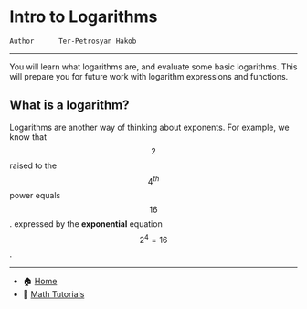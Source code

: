 # Intro to Logarithms

```info
Author      Ter-Petrosyan Hakob
```
---

You will learn what logarithms are, and evaluate some basic logarithms.
This will prepare you for future work with logarithm expressions and functions.

## What is a logarithm?

Logarithms are another way of thinking about exponents. 
For example, we know that $$2$$ raised to the $$4^{th}$$ power equals $$16$$. 
expressed by the **exponential** equation $$2^4=16$$.

---

- 🏠 [Home](./../../README.md)
- 📐 [Math Tutorials](./../tutorials.md)